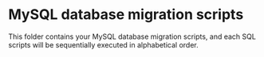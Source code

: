 
# MySQL database migration scripts

This folder contains your MySQL database migration scripts, and each SQL scripts will be sequentially
executed in alphabetical order.

